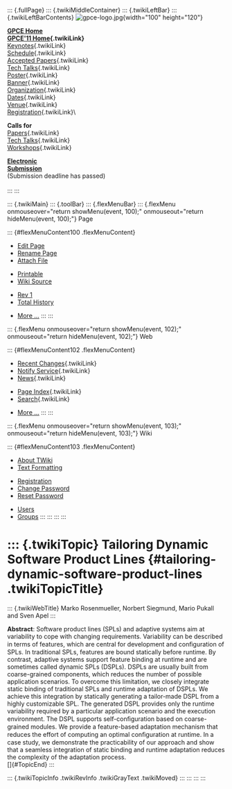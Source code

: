 ::: {.fullPage}
::: {.twikiMiddleContainer}
::: {.twikiLeftBar}
::: {.twikiLeftBarContents}
![gpce-logo.jpg](../pub/GPCE11/WebLeftBar/gpce-logo.jpg){width="100"
height="120"}

**[GPCE Home](http://program-transformation.org/Gpce)**\
**[GPCE\'11 Home](WebHome){.twikiLink}**\
[Keynotes](KeynoteSpeakers){.twikiLink}\
[Schedule](ConferenceProgram){.twikiLink}\
[Accepted Papers](AcceptedPapers){.twikiLink}\
[Tech Talks](TechTalks){.twikiLink}\
[Poster](Poster){.twikiLink}\
[Banner](Banner){.twikiLink}\
[Organization](ConferenceOrganization){.twikiLink}\
[Dates](ImportantDates){.twikiLink}\
[Venue](ConferenceVenue){.twikiLink}\
[Registration](ConferenceRegistration){.twikiLink}\

**Calls for**\
[Papers](CallForPapers){.twikiLink}\
[Tech Talks](CallForTechTalks){.twikiLink}\
[Workshops](Workshops){.twikiLink}

**[Electronic\
Submission](http://www.easychair.org/conferences/?conf=gpce11)**\
(Submission deadline has passed)\
\
:::
:::

::: {.twikiMain}
::: {.toolBar}
::: {.flexMenuBar}
::: {.flexMenu onmouseover="return showMenu(event, 100);" onmouseout="return hideMenu(event, 100);"}
Page

::: {#flexMenuContent100 .flexMenuContent}
-   [Edit
    Page](http://www.program-transformation.org/edit/GPCE11/TailoringDynamicSoftwareProductLines?t=1536828807)
-   [Rename
    Page](http://www.program-transformation.org/rename/GPCE11/TailoringDynamicSoftwareProductLines)
-   [Attach
    File](http://www.program-transformation.org/attach/GPCE11/TailoringDynamicSoftwareProductLines)

<!-- -->

-   [Printable](http://www.program-transformation.org/view/GPCE11/TailoringDynamicSoftwareProductLines?skin=print.pattern)
-   [Wiki
    Source](http://www.program-transformation.org/view/GPCE11/TailoringDynamicSoftwareProductLines?skin=text&raw=on&contenttype=text/plain)

<!-- -->

-   [Rev
    1](http://www.program-transformation.org/view/GPCE11/TailoringDynamicSoftwareProductLines?rev=1.1)
-   [Total
    History](http://www.program-transformation.org/rdiff/GPCE11/TailoringDynamicSoftwareProductLines)

<!-- -->

-   [More
    \...](http://www.program-transformation.org/oops/GPCE11/TailoringDynamicSoftwareProductLines?template=oopsmore&param1=1.1&param2=1.1)
:::
:::

::: {.flexMenu onmouseover="return showMenu(event, 102);" onmouseout="return hideMenu(event, 102);"}
Web

::: {#flexMenuContent102 .flexMenuContent}
-   [Recent Changes](WebChanges){.twikiLink}
-   [Notify Service](WebNotify){.twikiLink}
-   [News](WebNews){.twikiLink}

<!-- -->

-   [Page Index](WebIndex){.twikiLink}
-   [Search](WebSearch){.twikiLink}

<!-- -->

-   [More
    \...](http://www.program-transformation.org/oops/GPCE11/TailoringDynamicSoftwareProductLines?template=oopsmore&param1=1.1&param2=1.1)
:::
:::

::: {.flexMenu onmouseover="return showMenu(event, 103);" onmouseout="return hideMenu(event, 103);"}
Wiki

::: {#flexMenuContent103 .flexMenuContent}
-   [About
    TWiki](http://www.program-transformation.org/view/TWiki/WebHome)
-   [Text
    Formatting](http://www.program-transformation.org/view/TWiki/TextFormattingRules)

<!-- -->

-   [Registration](http://www.program-transformation.org/view/TWiki/TWikiRegistration)
-   [Change
    Password](http://www.program-transformation.org/view/TWiki/ChangePassword)
-   [Reset
    Password](http://www.program-transformation.org/view/TWiki/ResetPassword)

<!-- -->

-   [Users](http://www.program-transformation.org/view/Main/TWikiUsers)
-   [Groups](http://www.program-transformation.org/view/Main/TWikiGroups)
:::
:::
:::
:::

::: {.twikiTopic}
Tailoring Dynamic Software Product Lines {#tailoring-dynamic-software-product-lines .twikiTopicTitle}
========================================

::: {.twikiWebTitle}
Marko Rosenmueller, Norbert Siegmund, Mario Pukall and Sven Apel
:::

**Abstract**: Software product lines (SPLs) and adaptive systems aim at
variability to cope with changing requirements. Variability can be
described in terms of features, which are central for development and
conﬁguration of SPLs. In traditional SPLs, features are bound statically
before runtime. By contrast, adaptive systems support feature binding at
runtime and are sometimes called dynamic SPLs (DSPLs). DSPLs are usually
built from coarse-grained components, which reduces the number of
possible application scenarios. To overcome this limitation, we closely
integrate static binding of traditional SPLs and runtime adaptation of
DSPLs. We achieve this integration by statically generating a
tailor-made DSPL from a highly customizable SPL. The generated DSPL
provides only the runtime variability required by a particular
application scenario and the execution environment. The DSPL supports
self-conﬁguration based on coarse-grained modules. We provide a
feature-based adaptation mechanism that reduces the effort of computing
an optimal conﬁguration at runtime. In a case study, we demonstrate the
practicability of our approach and show that a seamless integration of
static binding and runtime adaptation reduces the complexity of the
adaptation process.\
[]{#TopicEnd}
:::

::: {.twikiTopicInfo .twikiRevInfo .twikiGrayText .twikiMoved}
:::
:::
:::
:::
